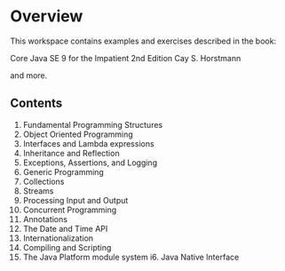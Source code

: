 # Overview

This workspace contains examples and exercises described in the book:

Core Java SE 9 for the Impatient
2nd Edition
Cay S. Horstmann

and more.

## Contents

1. Fundamental Programming Structures
2. Object Oriented Programming
3. Interfaces and Lambda expressions
4. Inheritance and Reflection
5. Exceptions, Assertions, and Logging
6. Generic Programming
7. Collections
8. Streams
9. Processing Input and Output
10. Concurrent Programming
11. Annotations
12. The Date and Time API
13. Internationalization
14. Compiling and Scripting
15. The Java Platform module system
i6. Java Native Interface

